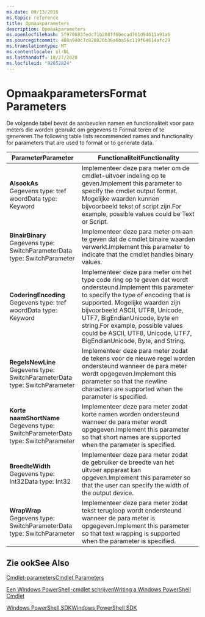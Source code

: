```yaml
---
ms.date: 09/13/2016
ms.topic: reference
title: Opmaakparameters
description: Opmaakparameters
ms.openlocfilehash: 5f970683fedc71b208ff6becad761d94611a91a6
ms.sourcegitcommit: 488a940c7c828820b36a6ba56c119f64614afc29
ms.translationtype: MT
ms.contentlocale: nl-NL
ms.lasthandoff: 10/27/2020
ms.locfileid: "92652824"
---
```

# <a name="format-parameters"></a><span data-ttu-id="6a62f-103">Opmaakparameters</span><span class="sxs-lookup"><span data-stu-id="6a62f-103">Format Parameters</span></span>

<span data-ttu-id="6a62f-104">De volgende tabel bevat de aanbevolen namen en functionaliteit voor para meters die worden gebruikt om gegevens te Format teren of te genereren.</span><span class="sxs-lookup"><span data-stu-id="6a62f-104">The following table lists recommended names and functionality for parameters that are used to format or to generate data.</span></span>

|<span data-ttu-id="6a62f-105">Parameter</span><span class="sxs-lookup"><span data-stu-id="6a62f-105">Parameter</span></span>|<span data-ttu-id="6a62f-106">Functionaliteit</span><span class="sxs-lookup"><span data-stu-id="6a62f-106">Functionality</span></span>|
|---|---|
|<span data-ttu-id="6a62f-107">**Alsook**</span><span class="sxs-lookup"><span data-stu-id="6a62f-107">**As**</span></span><br><span data-ttu-id="6a62f-108">Gegevens type: tref woord</span><span class="sxs-lookup"><span data-stu-id="6a62f-108">Data type: Keyword</span></span>|<span data-ttu-id="6a62f-109">Implementeer deze para meter om de cmdlet-uitvoer indeling op te geven.</span><span class="sxs-lookup"><span data-stu-id="6a62f-109">Implement this parameter to specify the cmdlet output format.</span></span> <span data-ttu-id="6a62f-110">Mogelijke waarden kunnen bijvoorbeeld tekst of script zijn.</span><span class="sxs-lookup"><span data-stu-id="6a62f-110">For example, possible values could be Text or Script.</span></span>|
|<span data-ttu-id="6a62f-111">**Binair**</span><span class="sxs-lookup"><span data-stu-id="6a62f-111">**Binary**</span></span><br><span data-ttu-id="6a62f-112">Gegevens type: SwitchParameter</span><span class="sxs-lookup"><span data-stu-id="6a62f-112">Data type: SwitchParameter</span></span>|<span data-ttu-id="6a62f-113">Implementeer deze para meter om aan te geven dat de cmdlet binaire waarden verwerkt.</span><span class="sxs-lookup"><span data-stu-id="6a62f-113">Implement this parameter to indicate that the cmdlet handles binary values.</span></span>|
|<span data-ttu-id="6a62f-114">**Codering**</span><span class="sxs-lookup"><span data-stu-id="6a62f-114">**Encoding**</span></span><br><span data-ttu-id="6a62f-115">Gegevens type: tref woord</span><span class="sxs-lookup"><span data-stu-id="6a62f-115">Data type: Keyword</span></span>|<span data-ttu-id="6a62f-116">Implementeer deze para meter om het type code ring op te geven dat wordt ondersteund.</span><span class="sxs-lookup"><span data-stu-id="6a62f-116">Implement this parameter to specify the type of encoding that is supported.</span></span> <span data-ttu-id="6a62f-117">Mogelijke waarden zijn bijvoorbeeld ASCII, UTF8, Unicode, UTF7, BigEndianUnicode, byte en string.</span><span class="sxs-lookup"><span data-stu-id="6a62f-117">For example, possible values could be ASCII, UTF8, Unicode, UTF7, BigEndianUnicode, Byte, and String.</span></span>|
|<span data-ttu-id="6a62f-118">**Regels**</span><span class="sxs-lookup"><span data-stu-id="6a62f-118">**NewLine**</span></span><br><span data-ttu-id="6a62f-119">Gegevens type: SwitchParameter</span><span class="sxs-lookup"><span data-stu-id="6a62f-119">Data type: SwitchParameter</span></span>|<span data-ttu-id="6a62f-120">Implementeer deze para meter zodat de tekens voor de nieuwe regel worden ondersteund wanneer de para meter wordt opgegeven.</span><span class="sxs-lookup"><span data-stu-id="6a62f-120">Implement this parameter so that the newline characters are supported when the parameter is specified.</span></span>|
|<span data-ttu-id="6a62f-121">**Korte naam**</span><span class="sxs-lookup"><span data-stu-id="6a62f-121">**ShortName**</span></span><br><span data-ttu-id="6a62f-122">Gegevens type: SwitchParameter</span><span class="sxs-lookup"><span data-stu-id="6a62f-122">Data type: SwitchParameter</span></span>|<span data-ttu-id="6a62f-123">Implementeer deze para meter zodat korte namen worden ondersteund wanneer de para meter wordt opgegeven.</span><span class="sxs-lookup"><span data-stu-id="6a62f-123">Implement this parameter so that short names are supported when the parameter is specified.</span></span>|
|<span data-ttu-id="6a62f-124">**Breedte**</span><span class="sxs-lookup"><span data-stu-id="6a62f-124">**Width**</span></span><br><span data-ttu-id="6a62f-125">Gegevens type: Int32</span><span class="sxs-lookup"><span data-stu-id="6a62f-125">Data type: Int32</span></span>|<span data-ttu-id="6a62f-126">Implementeer deze para meter zodat de gebruiker de breedte van het uitvoer apparaat kan opgeven.</span><span class="sxs-lookup"><span data-stu-id="6a62f-126">Implement this parameter so that the user can specify the width of the output device.</span></span>|
|<span data-ttu-id="6a62f-127">**Wrap**</span><span class="sxs-lookup"><span data-stu-id="6a62f-127">**Wrap**</span></span><br><span data-ttu-id="6a62f-128">Gegevens type: SwitchParameter</span><span class="sxs-lookup"><span data-stu-id="6a62f-128">Data type: SwitchParameter</span></span>|<span data-ttu-id="6a62f-129">Implementeer deze para meter zodat tekst terugloop wordt ondersteund wanneer de para meter is opgegeven.</span><span class="sxs-lookup"><span data-stu-id="6a62f-129">Implement this parameter so that text wrapping is supported when the parameter is specified.</span></span>|
## <a name="see-also"></a><span data-ttu-id="6a62f-130">Zie ook</span><span class="sxs-lookup"><span data-stu-id="6a62f-130">See Also</span></span>

[<span data-ttu-id="6a62f-131">Cmdlet-parameters</span><span class="sxs-lookup"><span data-stu-id="6a62f-131">Cmdlet Parameters</span></span>](./cmdlet-parameters.md)

[<span data-ttu-id="6a62f-132">Een Windows PowerShell-cmdlet schrijven</span><span class="sxs-lookup"><span data-stu-id="6a62f-132">Writing a Windows PowerShell Cmdlet</span></span>](./writing-a-windows-powershell-cmdlet.md)

[<span data-ttu-id="6a62f-133">Windows PowerShell SDK</span><span class="sxs-lookup"><span data-stu-id="6a62f-133">Windows PowerShell SDK</span></span>](../windows-powershell-reference.md)
